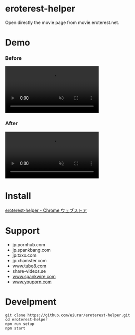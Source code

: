 # eroterest-helper

Open directly the movie page from movie.eroterest.net.

# Demo

### Before

<video src="https://github.com/eiurur/eroterest-helper/blob/demo/before.mp4" type="video/mp4" autoplay loop muted>
demo movie (before)
</video>

### After

<video src="https://github.com/eiurur/eroterest-helper/blob/demo/after.mp4" type="video/mp4" autoplay loop muted>
demo movie (after)
</video>

# Install

<a href="https://chrome.google.com/webstore/detail/eroterest-helper/knagjpmiabllamnchkhehmajdnlnamoe?hl=ja" target="_blank">eroterest-helper - Chrome ウェブストア</a>

# Support

* jp.pornhub.com
* jp.spankbang.com
* jp.txxx.com
* jp.xhamster.com
* www.tube8.com
* share-videos.se
* www.spankwire.com
* www.youporn.com

# Develpment

    git clone https://github.com/eiurur/eroterest-helper.git
    cd eroterest-helper
    npm run setup
    npm start
